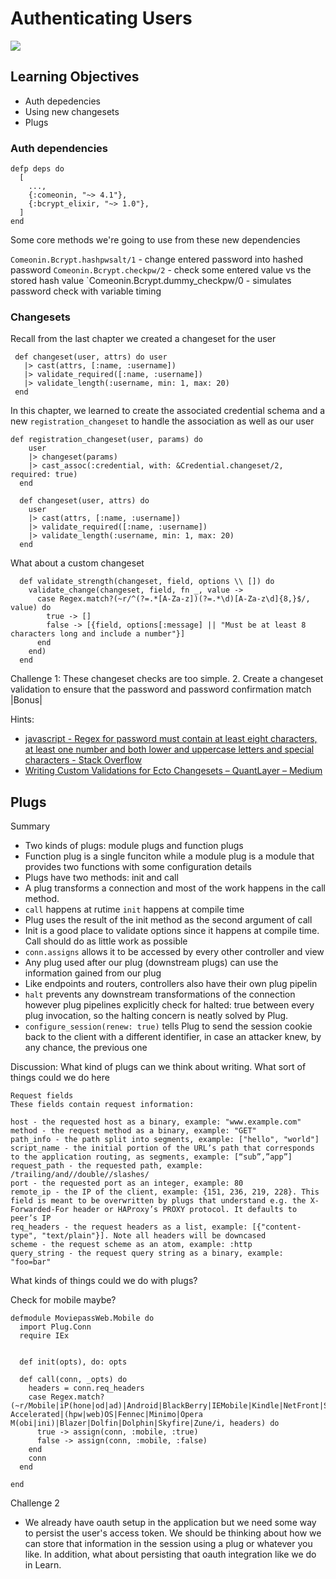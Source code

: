 # Authenticating Users

![](https://media.giphy.com/media/HVr4gFHYIqeti/giphy.gif)

## Learning Objectives
- Auth depedencies
- Using new changesets
- Plugs


### Auth dependencies

```
defp deps do
  [
    ...,
    {:comeonin, "~> 4.1"},
    {:bcrypt_elixir, "~> 1.0"},
  ]
end
```
Some core methods we're going to use from these new dependencies

`Comeonin.Bcrypt.hashpwsalt/1` - change entered password into hashed password
`Comeonin.Bcrypt.checkpw/2` - check some entered value vs the stored hash value
`Comeonin.Bcrypt.dummy_checkpw/0 - simulates password check with variable timing


 ### Changesets

 Recall from the last chapter we created a changeset for the user
 ```
  def changeset(user, attrs) do user
    |> cast(attrs, [:name, :username])
    |> validate_required([:name, :username])
    |> validate_length(:username, min: 1, max: 20)
  end
```

In this chapter, we learned to create the associated credential schema and a new `registration_changeset` to handle the association as well as our user
```
def registration_changeset(user, params) do
    user
    |> changeset(params)
    |> cast_assoc(:credential, with: &Credential.changeset/2, required: true)
  end

  def changeset(user, attrs) do
    user
    |> cast(attrs, [:name, :username])
    |> validate_required([:name, :username])
    |> validate_length(:username, min: 1, max: 20)
  end

```

What about a custom changeset

```
  def validate_strength(changeset, field, options \\ []) do
    validate_change(changeset, field, fn _, value ->
      case Regex.match?(~r/^(?=.*[A-Za-z])(?=.*\d)[A-Za-z\d]{8,}$/, value) do
        true -> []
        false -> [{field, options[:message] || "Must be at least 8 characters long and include a number"}]
      end
    end)
  end
```

Challenge 1: These changeset checks are too simple.
2. Create a changeset validation to ensure that the password and password confirmation match |Bonus|

Hints:
- [javascript - Regex for password must contain at least eight characters, at least one number and both lower and uppercase letters and special characters - Stack Overflow](https://stackoverflow.com/questions/19605150/regex-for-password-must-contain-at-least-eight-characters-at-least-one-number-a)
- [Writing Custom Validations for Ecto Changesets – QuantLayer – Medium](https://medium.com/@QuantLayer/writing-custom-validations-for-ecto-changesets-4971881c7684)

## Plugs
Summary
- Two kinds of plugs: module plugs and function plugs
- Function plug is a single funciton while a module plug is a module that provides two functions with some configuration details
- Plugs have two methods: init and call
- A plug transforms a connection and most of the work happens in the call method.
- `call` happens at rutime `init` happens at compile time
- Plug uses the result of the init method as the second argument of call
- Init is a good place to validate options since it happens at compile time. Call should do as little work as possible
- `conn.assigns` allows it to be accessed by every other controller and view
- Any plug used after our plug (downstream plugs) can use the information gained from our plug
- Like endpoints and routers, controllers also have their own plug pipelin
- `halt` prevents any downstream transformations of the connection however plug pipelines explicitly check for halted: true between every plug invocation, so the halting concern is neatly solved by Plug.
- `configure_session(renew: true)` tells Plug to send the session cookie back to the client with a different identifier, in case an attacker knew, by any chance, the previous one

Discussion:
What kind of plugs can we think about writing. What sort of things could we do here

```
Request fields
These fields contain request information:

host - the requested host as a binary, example: "www.example.com"
method - the request method as a binary, example: "GET"
path_info - the path split into segments, example: ["hello", "world"]
script_name - the initial portion of the URL’s path that corresponds to the application routing, as segments, example: [“sub”,”app”]
request_path - the requested path, example: /trailing/and//double//slashes/
port - the requested port as an integer, example: 80
remote_ip - the IP of the client, example: {151, 236, 219, 228}. This field is meant to be overwritten by plugs that understand e.g. the X-Forwarded-For header or HAProxy’s PROXY protocol. It defaults to peer’s IP
req_headers - the request headers as a list, example: [{"content-type", "text/plain"}]. Note all headers will be downcased
scheme - the request scheme as an atom, example: :http
query_string - the request query string as a binary, example: "foo=bar"
```

What kinds of things could we do with plugs?

Check for mobile maybe? 

```
defmodule MoviepassWeb.Mobile do
  import Plug.Conn
  require IEx


  def init(opts), do: opts

  def call(conn, _opts) do
    headers = conn.req_headers
    case Regex.match?(~r/Mobile|iP(hone|od|ad)|Android|BlackBerry|IEMobile|Kindle|NetFront|Silk-Accelerated|(hpw|web)OS|Fennec|Minimo|Opera M(obi|ini)|Blazer|Dolfin|Dolphin|Skyfire|Zune/i, headers) do
      true -> assign(conn, :mobile, :true)
      false -> assign(conn, :mobile, :false)
    end
    conn
  end

end
```

Challenge 2
- We already have oauth setup in the application but we need some way to persist the user's access token. We should be thinking about how we can store that information in the session using a plug or whatever you like. In addition, what about persisting that oauth integration like we do in Learn.
